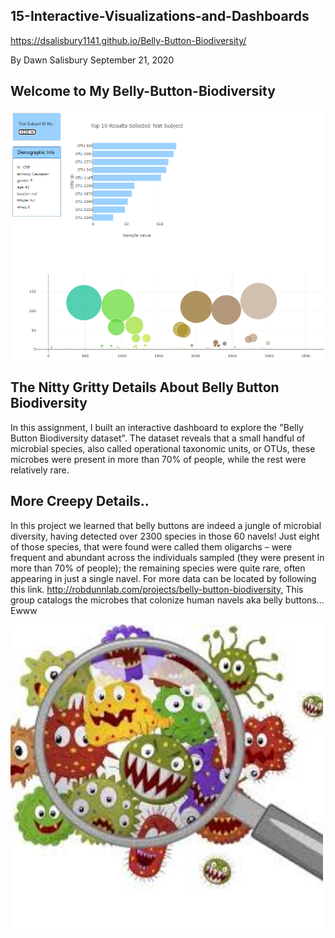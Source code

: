 ## 15-Interactive-Visualizations-and-Dashboards 
https://dsalisbury1141.github.io/Belly-Button-Biodiversity/

By Dawn Salisbury  September 21, 2020

## Welcome to My Belly-Button-Biodiversity 
<img img align="center" src="https://github.com/dsalisbury1141/Belly-Button-Biodiversity/blob/master/Images/dashboard2.PNG" width="600">


## The Nitty Gritty Details About Belly Button Biodiversity
In this assignment, I built an interactive dashboard to explore the "Belly Button Biodiversity dataset". The dataset reveals that a small handful of microbial species, also called operational taxonomic units, or OTUs, these microbes were present in more than 70% of people, while the rest were relatively rare.

## More Creepy Details.. 
In this project we learned that belly buttons are indeed a jungle of microbial diversity, having detected over 2300 species in those 60 navels! Just eight of those species, that were found were called them oligarchs – were frequent and abundant across the individuals sampled (they were present in more than 70% of people); the remaining species were quite rare, often appearing in just a single navel. For more data can be located by following this link. http://robdunnlab.com/projects/belly-button-biodiversity, This group catalogs the microbes that colonize human navels aka belly buttons...  Ewww

<img src="https://github.com/dsalisbury1141/Belly-Button-Biodiversity/blob/master/Images/meanGerms.jpg" width="500">



